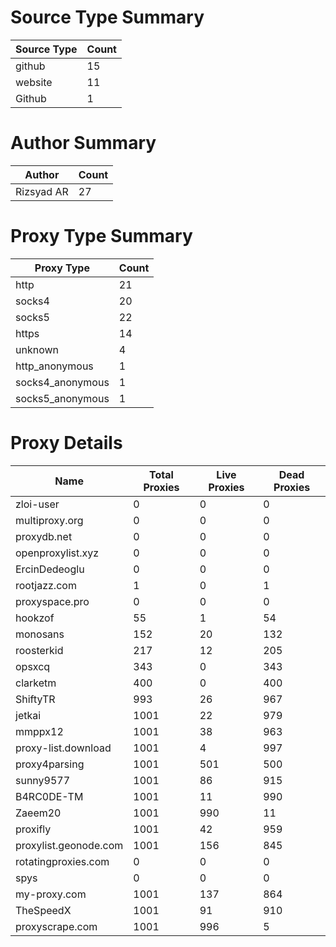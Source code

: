 # Source Type Summary

| Source Type | Count |
|-------------|-------|
| github | 15 |
| website | 11 |
| Github | 1 |


# Author Summary

| Author | Count |
|--------|-------|
| Rizsyad AR | 27 |


# Proxy Type Summary

| Proxy Type | Count |
|------------|-------|
| http | 21 |
| socks4 | 20 |
| socks5 | 22 |
| https | 14 |
| unknown | 4 |
| http_anonymous | 1 |
| socks4_anonymous | 1 |
| socks5_anonymous | 1 |


# Proxy Details

| Name | Total Proxies | Live Proxies | Dead Proxies |
|------|---------------|--------------|---------------|
| zloi-user | 0 | 0 | 0 |
| multiproxy.org | 0 | 0 | 0 |
| proxydb.net | 0 | 0 | 0 |
| openproxylist.xyz | 0 | 0 | 0 |
| ErcinDedeoglu | 0 | 0 | 0 |
| rootjazz.com | 1 | 0 | 1 |
| proxyspace.pro | 0 | 0 | 0 |
| hookzof | 55 | 1 | 54 |
| monosans | 152 | 20 | 132 |
| roosterkid | 217 | 12 | 205 |
| opsxcq | 343 | 0 | 343 |
| clarketm | 400 | 0 | 400 |
| ShiftyTR | 993 | 26 | 967 |
| jetkai | 1001 | 22 | 979 |
| mmppx12 | 1001 | 38 | 963 |
| proxy-list.download | 1001 | 4 | 997 |
| proxy4parsing | 1001 | 501 | 500 |
| sunny9577 | 1001 | 86 | 915 |
| B4RC0DE-TM | 1001 | 11 | 990 |
| Zaeem20 | 1001 | 990 | 11 |
| proxifly | 1001 | 42 | 959 |
| proxylist.geonode.com | 1001 | 156 | 845 |
| rotatingproxies.com | 0 | 0 | 0 |
| spys | 0 | 0 | 0 |
| my-proxy.com | 1001 | 137 | 864 |
| TheSpeedX | 1001 | 91 | 910 |
| proxyscrape.com | 1001 | 996 | 5 |

